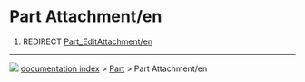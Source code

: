 # Part Attachment/en
1.  REDIRECT [Part\_EditAttachment/en](Part_EditAttachment/en.md)



---
![](images/Right_arrow.png) [documentation index](../README.md) > [Part](Part_Workbench.md) > Part Attachment/en
